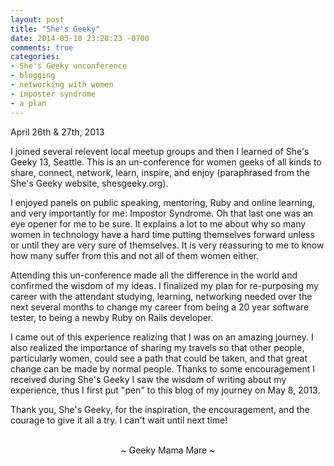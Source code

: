 ```yaml
---
layout: post
title: "She's Geeky"
date: 2014-03-10 23:28:23 -0700
comments: true
categories:
- She's Geeky unconference
- blogging
- networking with women
- imposter syndrome
- a plan
---
```

April 26th & 27th, 2013

I joined several relevent local meetup groups and then I learned of She's Geeky 13, Seattle.  This is an un-conference for women geeks of all kinds to share, connect, network, learn, inspire, and enjoy (paraphrased from the She's Geeky website, shesgeeky.org).

I enjoyed panels on public speaking, mentoring, Ruby and online learning, and very importantly for me: Impostor Syndrome.  Oh that last one was an eye opener for me to be sure.  It explains a lot to me about why so many women in technology have a hard time putting themselves forward unless or until they are very sure of themselves.  It is very reassuring to me to know how many suffer from this and not all of them women either.

Attending this un-conference made all the difference in the world and confirmed the wisdom of my ideas.  I finalized my plan for re-purposing my career with the attendant studying, learning, networking needed over the next several months to change my career from being a 20 year software tester, to being a newby Ruby on Rails developer.

I came out of this experience realizing that I was on an amazing journey.  I also realized the importance of sharing my travels so that other people, particularly women, could see a path that could be taken, and that great change can be made by normal people.  Thanks to some encouragement I received during She's Geeky I saw the wisdom of writing about my experience, thus I first put "pen" to this blog of my journey on May 8, 2013.

Thank you, She's Geeky, for the inspiration, the encouragement, and the courage to give it all a try.  I can't wait until next time!

<br>
<center>~ Geeky Mama Mare ~</center>
